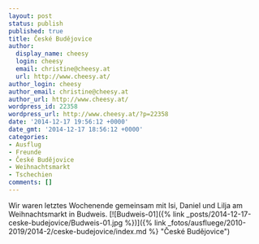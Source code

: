 ```yaml
---
layout: post
status: publish
published: true
title: České Budějovice
author:
  display_name: cheesy
  login: cheesy
  email: christine@cheesy.at
  url: http://www.cheesy.at/
author_login: cheesy
author_email: christine@cheesy.at
author_url: http://www.cheesy.at/
wordpress_id: 22358
wordpress_url: http://www.cheesy.at/?p=22358
date: '2014-12-17 19:56:12 +0000'
date_gmt: '2014-12-17 18:56:12 +0000'
categories:
- Ausflug
- Freunde
- České Budějovice
- Weihnachtsmarkt
- Tschechien
comments: []
---
```

Wir waren letztes Wochenende gemeinsam mit Isi, Daniel und Lilja am Weihnachtsmarkt in Budweis.
[![Budweis-01]({% link _posts/2014-12-17-ceske-budejovice/Budweis-01.jpg %})]({% link _fotos/ausfluege/2010-2019/2014-2/ceske-budejovice/index.md %} "České Budějovice")
